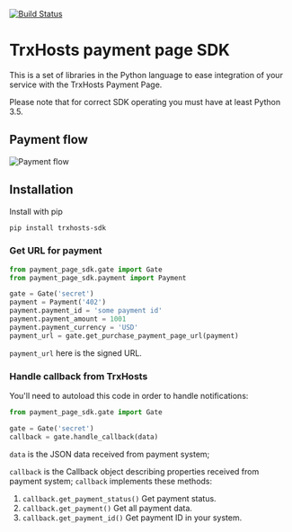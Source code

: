 [![Build Status](https://travis-ci.com/trxhosts/paymentpage-sdk-python.svg?branch=main)](https://travis-ci.com/trxhosts/paymentpage-sdk-python)

# TrxHosts payment page SDK

This is a set of libraries in the Python language to ease integration of your service
with the TrxHosts Payment Page.

Please note that for correct SDK operating you must have at least Python 3.5.  

## Payment flow

![Payment flow](flow.png)

## Installation

Install with pip
```bash
pip install trxhosts-sdk
```

### Get URL for payment

```python
from payment_page_sdk.gate import Gate
from payment_page_sdk.payment import Payment

gate = Gate('secret')
payment = Payment('402')
payment.payment_id = 'some payment id'
payment.payment_amount = 1001
payment.payment_currency = 'USD'
payment_url = gate.get_purchase_payment_page_url(payment)
``` 

`payment_url` here is the signed URL.

### Handle callback from TrxHosts

You'll need to autoload this code in order to handle notifications:

```python
from payment_page_sdk.gate import Gate

gate = Gate('secret')
callback = gate.handle_callback(data)
```

`data` is the JSON data received from payment system;

`callback` is the Callback object describing properties received from payment system;
`callback` implements these methods: 
1. `callback.get_payment_status()`
    Get payment status.
2. `callback.get_payment()`
    Get all payment data.
3. `callback.get_payment_id()`
    Get payment ID in your system.
